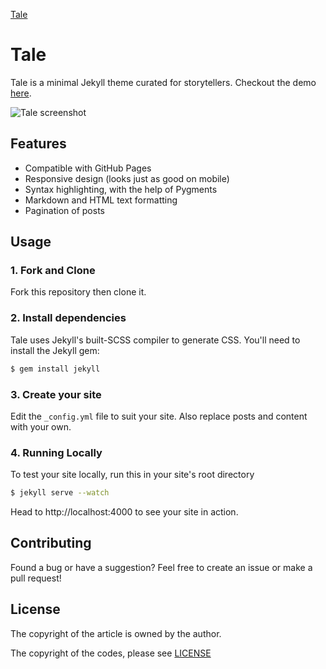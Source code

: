 [Tale](https://chesterhow.github.io/tale/)

# Tale
Tale is a minimal Jekyll theme curated for storytellers. Checkout the demo [here](https://chesterhow.github.io/tale/).

![Tale screenshot](http://i.imgur.com/pXZrtmo.png)

## Features
- Compatible with GitHub Pages
- Responsive design (looks just as good on mobile)
- Syntax highlighting, with the help of Pygments
- Markdown and HTML text formatting
- Pagination of posts

## Usage
### 1. Fork and Clone
Fork this repository then clone it.

### 2. Install dependencies
Tale uses Jekyll's built-SCSS compiler to generate CSS. You'll need to install the Jekyll gem:

```bash
$ gem install jekyll
```

### 3. Create your site
Edit the `_config.yml` file to suit your site. Also replace posts and content with your own.

### 4. Running Locally
To test your site locally, run this in your site's root directory

```bash
$ jekyll serve --watch
```

Head to http://localhost:4000 to see your site in action.

## Contributing
Found a bug or have a suggestion? Feel free to create an issue or make a pull request!

## License
The copyright of the article is owned by the author.

The copyright of the codes, please see [LICENSE](https://github.com/chesterhow/tale/blob/master/LICENSE)
